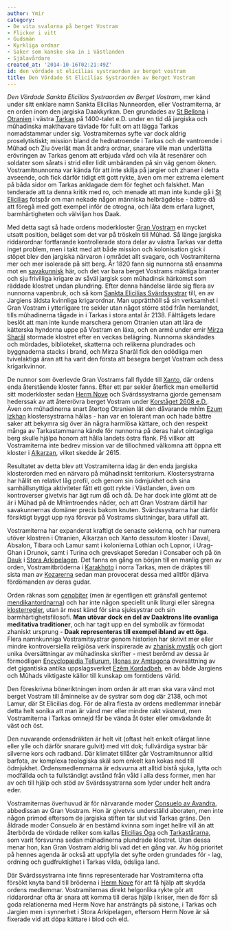 ```yaml
---
author: Ymir
category:
- De vita svalorna på berget Vostram
- Flickor i vitt
- Gudsmän
- Kyrkliga ordnar
- Saker som kanske ska in i Västlanden
- Själavårdare
created_at: '2014-10-16T02:21:49Z'
id: den vördade st elicilias systraorden av berget vostram
title: Den Vördade St Elicilias Systraorden av Berget Vostram
---
```

*Den Vördade Sankta Elicilias Systraorden av Berget Vostram*, mer känd under sitt enklare namn Sankta Elicilias Nunneorden, eller Vostramiterna, är en orden inom den jargiska Daakkyrkan. Den grundades av [St Bellona] i [Otranien] i västra [Tarkas] på 1400-talet e.D. under en tid då jargiska och mûhadinska makthavare tävlade för fullt om att lägga Tarkas nomadstammar under sig. Vostramiternas syfte var dock aldrig proselytistiskt; mission bland de hednatroende i Tarkas och de vantroende i Mûhad och Ziu överlät man åt andra ordnar, snarare ville man underlätta erövringen av Tarkas genom att erbjuda vård och vila åt resenärer och soldater som sårats i strid eller lidit umbäranden på sin väg genom öknen. Vostramitnunnorna var kända för att inte skilja på jargier och zhaner i detta avseende, och fick därför tidigt ett gott rykte, även om mer extrema element på båda sidor om Tarkas anklagade dem för feghet och falskhet. Man tenderade att ta denna kritik med ro, och menade att man inte kunde gå i [St Elicilias] fotspår om man nekade någon människa helbrägdelse - bättre då att föregå med gott exempel inför de otrogna, och låta dem erfara lugnet, barmhärtigheten och välviljan hos Daak.

Med detta sagt så hade ordens moderkloster [Gran Vostram] en mycket utsatt position, beläget som det var på tröskeln till Mûhad. Så länge jargiska riddarordnar fortfarande kontrollerade stora delar av västra Tarkas var detta inget problem, men i takt med att både mission och kolonisation gick i stöpet blev den jargiska närvaron i området allt svagare, och Vostramiterna mer och mer isolerade på sitt berg. År 1820 fann sig nunnorna stå ensamma mot en [savakunnisk] här, och det var bara berget Vostrams mäktiga branter och sju frivilliga krigare av såväl jargisk som mûhadinsk härkomst som räddade klostret undan plundring. Efter denna händelse lärde sig flera av nunnorna vapenbruk, och så kom [Sankta Elicilias Svärdssystrar] till, en av Jargiens äldsta kvinnliga krigarordnar. Man upprätthöll så sin verksamhet i Gran Vostram i ytterligare tre sekler utan något större stöd från hemlandet, tills mûhadinerna tågade in i Tarkas i stora antal år 2138. Fälttågets ledare beslöt att man inte kunde marschera genom Otranien utan att lära de kätterska hyndorna uppe på Vostram en läxa, och en armé under emir [Mirza Sharâl] stormade klostret efter en veckas belägring. Nunnorna skändades och mördades, biblioteket, skatterna och relikerna plundrades och byggnaderna stacks i brand, och Mirza Sharâl fick den odödliga men tvivelaktiga äran att ha varit den första att besegra berget Vostram och dess krigarkvinnor.

De nunnor som överlevde Gran Vostrams fall flydde till [Xanto], där ordens enda återstående kloster fanns. Efter ett par sekler återfick man emellertid sitt moderkloster sedan [Herm Nove] och Svärdssystrarna gjorde gemensam hederssak av att återerövra berget Vostram under [Korståget 2608 e.D.]. Även om mûhadinerna snart återtog Otranien lät den dåvarande mhîm [Ezum Izkhan] klostersystrarna hållas - han var en tolerant man och hade bättre saker att bekymra sig över än några harmlösa kättare, och den respekt många av Tarkastammarna kände för nunnorna på deras halvt ointagliga berg skulle hjälpa honom att hålla landets östra flank. På villkor att Vostramiterna inte bedrev mission var de tillochmed välkomna att öppna ett kloster i [Alkarzan], vilket skedde år 2615.

Resultatet av detta blev att Vostramiterna idag är den enda jargiska klosterorden med en närvaro på mûhadinskt territorium. Klostersystrarna har hållit en relativt låg profil, och genom sin ödmjukhet och sina samhällsnyttiga aktiviteter fått ett gott rykte i Västlanden, även om kontroverser givetvis har ägt rum då och då. De har dock inte glömt att de är i Mûhad på de Mhîmtroendes nåder, och att Gran Vostram därtill har savakunnernas domäner precis bakom knuten. Svärdssystrarna har därför försiktigt byggt upp nya försvar på Vostrams sluttningar, bara utifall att.

Vostramiterna har expanderat kraftigt de senaste seklerna, och har numera utöver klostren i Otranien, Alkarzan och Xanto dessutom kloster i Daval, Absalon, Tibara och Lamur samt i kolonierna Lothian och Lopnor, i Urag-Ghan i Drunok, samt i Turina och grevskapet Seredan i Consaber och på ön [Dauk] i [Stora Arkipelagen]. Det fanns en gång en början till en manlig gren av orden, Vostramitbröderna i [Karakhoto] i norra Tarkas, men de dräptes till sista man av [Kozarerna] sedan man provocerat dessa med alltför djärva fördömanden av deras gudar.

Orden räknas som [cenobiter] (men är egentligen ett gränsfall gentemot [mendikantordnarna]) och har inte någon speciellt unik liturgi eller säregna [klosterregler], utan är mest känd för sina sjuksystrar och sin barmhärtighetsfilosofi. **Man utövar dock en del av Daaktrons lite ovanliga meditativa traditioner**, och har tagit upp en del symbolik av förmodat zhaniskt ursprung - **Daak representeras till exempel ibland av ett öga**. Flera namnkunniga Vostramitsystrar genom historien har skrivit mer eller mindre kontroversiella religiösa verk inspirerade av [zhanisk mystik] och gjort unika översättningar av mûhadinska skrifter - mest berömd av dessa är förmodligen [Encyclopædia Tellurum], [Illonas av Amtagona] översättning av det gigantiska antika uppslagsverket [Ezêm Kordadbeh], en av både Jargiens och Mûhads viktigaste källor till kunskap om forntidens värld.

Den föreskrivna böneriktningen inom orden är att man ska vara vänd mot berget Vostram till åminnelse av de systrar som dog där 2138, och mot Lamur, där St Elicilias dog. För de allra flesta av ordens medlemmar innebär detta helt sonika att man är vänd mer eller mindre rakt västerut, men Vostramiterna i Tarkas omnejd får be vända åt öster eller omväxlande åt väst och öst.

Den nuvarande ordensdräkten är helt vit (oftast helt enkelt ofärgat linne eller ylle och därför snarare gulvit) med vitt dok; fullvärdiga systrar bär silverne kors och radband. Där klimatet tillåter går Vostramitnunnor alltid barfota, av komplexa teologiska skäl som enkelt kan kokas ned till ödmjukhet. Ordensmedlemmarna är edsvurna att alltid bistå sjuka, lytta och modfällda och ta fullständigt avstånd från våld i alla dess former, men har av och till hjälp och stöd av Svärdssystrarna som lyder under helt andra eder.

Vostramiternas överhuvud är för närvarande moder [Consuelo av Avandra], abbedissan av Gran Vostram. Hon är givetvis underställd aboraten, men inte någon primod eftersom de jargiska stiften tar slut vid Tarkas gräns. Den åldrade moder Consuelo är en bestämd kvinna som inget hellre vill än att återbörda de vördade reliker som kallas [Elicilias Öga] och [Tarkastårarna], som varit försvunna sedan mûhadinerna plundrade klostret. Utan dessa menar hon, kan Gran Vostram aldrig bli vad det en gång var. Av hög prioritet på hennes agenda är också att uppfylla det syfte orden grundades för - lag, ordning och gudfruktighet i Tarkas vilda, ödsliga land.

Där Svärdssystrarna inte finns representerade har Vostramiterna ofta försökt knyta band till bröderna i [Herm Nove] för att få hjälp att skydda ordens medlemmar. Vostramiternas direkt helgonlika rykte gör att riddarordnar ofta är snara att komma till deras hjälp i kriser, men de förr så goda relationerna med Herm Nove har ansträngts på sistone, i Tarkas och Jargien men i synnerhet i Stora Arkipelagen, eftersom Herm Nove är så fixerade vid att döpa kättare i blod och eld.

  [St Bellona]: Sankta_Bellona_av_Vostram
  [Otranien]: Otranien
  [Tarkas]: Tarkas
  [St Elicilias]: St_Elicilia
  [Gran Vostram]: Gran_Vostram
  [savakunnisk]: Savakunner
  [Sankta Elicilias Svärdssystrar]: Sankta_Elicilias_Svärdssystrar
  [Mirza Sharâl]: Mirza_Sharâl
  [Xanto]: Xanto
  [Herm Nove]: Herm_Nove
  [Korståget 2608 e.D.]: Korståget_2608_e.D.
  [Ezum Izkhan]: Ezum_Izkhan
  [Alkarzan]: Alkarzan
  [Dauk]: Dauk
  [Stora Arkipelagen]: Stora_Arkipelagen
  [Karakhoto]: Karakhoto
  [Kozarerna]: Kozarerna
  [cenobiter]: cenobiter
  [mendikantordnarna]: Mendikanter
  [klosterregler]: klosterregler
  [zhanisk mystik]: zhanisk_mystik
  [Encyclopædia Tellurum]: Encyclopædia_Tellurum
  [Illonas av Amtagona]: Illona_av_Amtagona
  [Ezêm Kordadbeh]: Ezêm_Kordadbeh
  [Consuelo av Avandra]: Consuelo_av_Avandra
  [Elicilias Öga]: Elicilias_Öga
  [Tarkastårarna]: Tarkastårarna